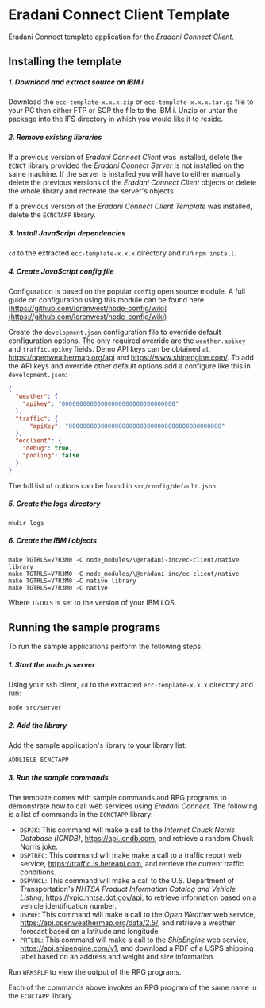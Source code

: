 # Eradani Connect Client Template

Eradani Connect template application for the *Eradani Connect Client*.

## Installing the template

##### 1. Download and extract source on IBM i

Download the `ecc-template-x.x.x.zip` or `ecc-template-x.x.x.tar.gz` file to your PC then either FTP or SCP the file to the IBM i. Unzip or untar the package into the IFS directory in which you would like it to reside.

##### 2. Remove existing libraries

If a previous version of *Eradani Connect Client* was installed, delete the `ECNCT` library provided the *Eradani Connect Server* is not installed on the same machine. If the server is installed you will have to either manually delete the previous versions of the *Eradani Connect Client* objects or delete the whole library and recreate the server's objects.

If a previous version of the *Eradani Connect Client Template* was installed, delete the `ECNCTAPP` library.

##### 3. Install JavaScript dependencies

`cd` to the extracted `ecc-template-x.x.x` directory and run `npm install`.

##### 4.  Create JavaScript config file

Configuration is based on the popular `config` open source module. A full guide on configuration using this module can be found here: [https://github.com/lorenwest/node-config/wiki](https://github.com/lorenwest/node-config/wiki)

Create the `development.json` configuration file to override default configuration options. The only required override are the `weather.apikey` and `traffic.apikey` fields. Demo API keys can be obtained at, https://openweathermap.org/api and https://www.shipengine.com/. To add the API keys and override other default options add a configure like this in `development.json`:

```json
{
  "weather": {
    "apikey": "00000000000000000000000000000000"
  },
  "traffic": {
      "apiKey": "0000000000000000000000000000000000000000000"
  },
  "ecclient": {
    "debug": true,
    "pooling": false
  }
}
```

The full list of options can be found in `src/config/default.json`.

##### 5. Create the logs directory

`mkdir logs`

##### 6. Create the IBM i objects

```shell
make TGTRLS=V7R3M0 -C node_modules/\@eradani-inc/ec-client/native library
make TGTRLS=V7R3M0 -C node_modules/\@eradani-inc/ec-client/native
make TGTRLS=V7R3M0 -C native library
make TGTRLS=V7R3M0 -C native
```

Where `TGTRLS` is set to the version of your IBM i OS.

## Running the sample programs

To run the sample applications perform the following steps:

##### 1. Start the node.js server

Using your ssh client, `cd` to the extracted `ecc-template-x.x.x` directory and run:

```shell
node src/server
```

##### 2. Add the library

Add the sample application's library to your library list:

```
ADDLIBLE ECNCTAPP
```

##### 3. Run the sample commands

The template comes with sample commands and RPG programs to demonstrate how to call web services using *Eradani Connect*. The following is a list of commands in the `ECNCTAPP` library:

- `DSPJK`: This command will make a call to the *Internet Chuck Norris Database (ICNDB)*, https://api.icndb.com, and retrieve a random Chuck Norris joke.
- `DSPTRFC`: This command will make make a call to a traffic report web service, https://traffic.ls.hereapi.com, and retrieve the current traffic conditions.
- `DSPVHCL`: This command will make a call to the U.S. Department of Transportation's *NHTSA Product Information Catalog and Vehicle Listing*, https://vpic.nhtsa.dot.gov/api, to retrieve information based on a vehicle identification number.
- `DSPWF`: This command will make a call to the *Open Weather* web service, https://api.openweathermap.org/data/2.5/, and retrieve a weather forecast based on a latitude and longitude.
- `PRTLBL`: This command will make a call to the *ShipEngine* web service, https://api.shipengine.com/v1, and download a PDF of a USPS shipping label based on an address and weight and size information.

Run `WRKSPLF` to view the output of the RPG programs.

Each of the commands above invokes an RPG program of the same name in the `ECNCTAPP` library.
